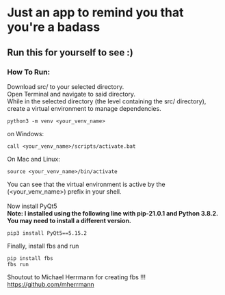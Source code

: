 # Just an app to remind you that you're a badass
## Run this for yourself to see :) </br>

### How To Run:
Download src/ to your selected directory. </br>
Open Terminal and navigate to said directory. </br>
While in the selected directory (the level containing the src/ directory), </br>
create a virtual environment to manage dependencies. </br>
```
python3 -m venv <your_venv_name>
```
on Windows:
```
call <your_venv_name>/scripts/activate.bat
```
On Mac and Linux:
```
source <your_venv_name>/bin/activate
```
You can see that the virtual environment is active by the (<your_venv_name>) prefix in your shell. </br>
</br>
Now install PyQt5 </br>
**Note: I installed using the following line with pip-21.0.1 and Python 3.8.2. You may need to install a different version.** </br>
```
pip3 install PyQt5==5.15.2
```
Finally, install fbs and run
```
pip install fbs
fbs run
```
Shoutout to Michael Herrmann for creating fbs !!! https://github.com/mherrmann
